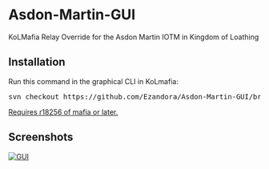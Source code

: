 Asdon-Martin-GUI
=====
KoLMafia Relay Override for the Asdon Martin IOTM in Kingdom of Loathing


Installation
----------------
Run this command in the graphical CLI in KoLmafia:
<pre>
svn checkout https://github.com/Ezandora/Asdon-Martin-GUI/branches/Release/
</pre>
[Requires r18256 of mafia or later.](http://builds.kolmafia.us/job/Kolmafia/lastSuccessfulBuild/)

Screenshots
----------------
[![GUI](https://raw.github.com/Ezandora/Asdon-Martin-GUI/master/images/martin1.png)](https://raw.github.com/Ezandora/Asdon-Martin-GUI/master/images/martin1.png)